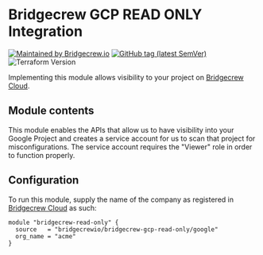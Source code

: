 # Bridgecrew GCP READ ONLY Integration
[![Maintained by Bridgecrew.io](https://img.shields.io/badge/maintained%20by-bridgecrew.io-blueviolet)](https://bridgecrew.io)
[![GitHub tag (latest SemVer)](https://img.shields.io/github/tag/bridgecrewio/terraform-google-read-only.svg?label=latest)](https://github.com/bridgecrewio/terraform-google-bridgecrew-read-only/releases/latest)
![Terraform Version](https://img.shields.io/badge/tf-%3E%3D0.12.0-blue.svg)

Implementing this module allows visibility to your project on [Bridgecrew Cloud](https://www.bridgecrew.cloud).

## Module contents
This module enables the APIs that allow us to have visibility into your Google Project
and creates a service account for us to scan that project for misconfigurations.
The service account requires the "Viewer" role in order to function properly.

## Configuration
To run this module, supply the name of the company as registered in [Bridgecrew Cloud](https://www.bridgecrew.cloud) as such:
```hcl-terraform
module "bridgecrew-read-only" {
  source   = "bridgecrewio/bridgecrew-gcp-read-only/google"
  org_name = "acme"
}
```